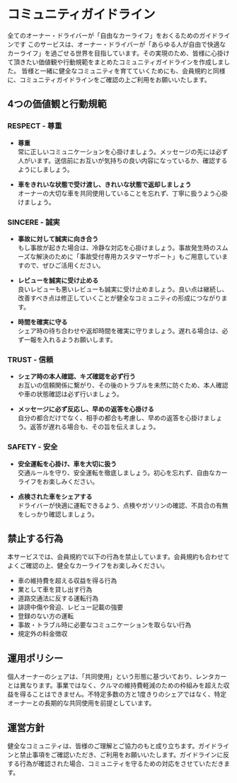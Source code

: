 # コミュニティガイドライン
全てのオーナー・ドライバーが「自由なカーライフ」をおくるためのガイドラインです
このサービスは、オーナー・ドライバーが「あらゆる人が自由で快適なカーライフ」を過ごせる世界を目指しています。その実現のため、皆様に心掛けて頂きたい価値観や行動規範をまとめたコミュニティガイドラインを作成しました。
皆様と一緒に健全なコミュニティを育てていくためにも、会員規約と同様に、コミュニティガイドラインをご確認の上ご利用をお願いいたします。

## 4つの価値観と行動規範

### RESPECT - 尊重
- **尊重**  
  常に正しいコミュニケーションを心掛けましょう。メッセージの先には必ず人がいます。送信前にお互いが気持ちの良い内容になっているか、確認するようにしましょう。

- **車をきれいな状態で受け渡し、きれいな状態で返却しましょう**  
  オーナーの大切な車を共同使用していることを忘れず、丁寧に扱うよう心掛けましょう。

### SINCERE - 誠実
- **事故に対して誠実に向き合う**  
  もし事故が起きた場合は、冷静な対応を心掛けましょう。事故発生時のスムーズな解決のために「事故受付専用カスタマーサポート」もご用意していますので、ぜひご活用ください。

- **レビューを誠実に受け止める**  
  良いレビューも悪いレビューも誠実に受け止めましょう。良い点は継続し、改善すべき点は修正していくことが健全なコミュニティの形成につながります。

- **時間を確実に守る**  
  シェア時の待ち合わせや返却時間を確実に守りましょう。遅れる場合は、必ず一報を入れるようお願いします。

### TRUST - 信頼
- **シェア時の本人確認、キズ確認を必ず行う**  
  お互いの信頼関係に繋がり、その後のトラブルを未然に防ぐため、本人確認や車の状態確認は必ず行いましょう。

- **メッセージに必ず反応し、早めの返答を心掛ける**  
  自分の都合だけでなく、相手の都合も考慮し、早めの返答を心掛けましょう。返答が遅れる場合も、その旨を伝えましょう。

### SAFETY - 安全
- **安全運転を心掛け、車を大切に扱う**  
  交通ルールを守り、安全運転を徹底しましょう。初心を忘れず、自由なカーライフをお楽しみください。

- **点検された車をシェアする**  
  ドライバーが快適に運転できるよう、点検やガソリンの確認、不具合の有無をしっかり確認しましょう。

## 禁止する行為
本サービスでは、会員規約で以下の行為を禁止しています。会員規約も合わせてよくご確認の上、健全なカーライフをお楽しみください。

- 車の維持費を超える収益を得る行為
- 業として車を貸し出す行為
- 道路交通法に反する運転行為
- 誹謗中傷や脅迫、レビュー記載の強要
- 登録のない方の運転
- 事故・トラブル時に必要なコミュニケーションを取らない行為
- 規定外の料金徴収

## 運用ポリシー
個人オーナーのシェアは、「共同使用」という形態に基づいており、レンタカーとは異なります。事業ではなく、クルマの維持費軽減のための枠組みを超えた収益を得ることはできません。不特定多数の方と1度きりのシェアではなく、特定オーナーとの長期的な共同使用を前提としています。

## 運営方針
健全なコミュニティは、皆様のご理解とご協力のもと成り立ちます。ガイドラインと禁止事項をご確認いただき、ご利用をお願いいたします。ガイドラインに反する行為が確認された場合、コミュニティを守るための対応をさせていただきます。
